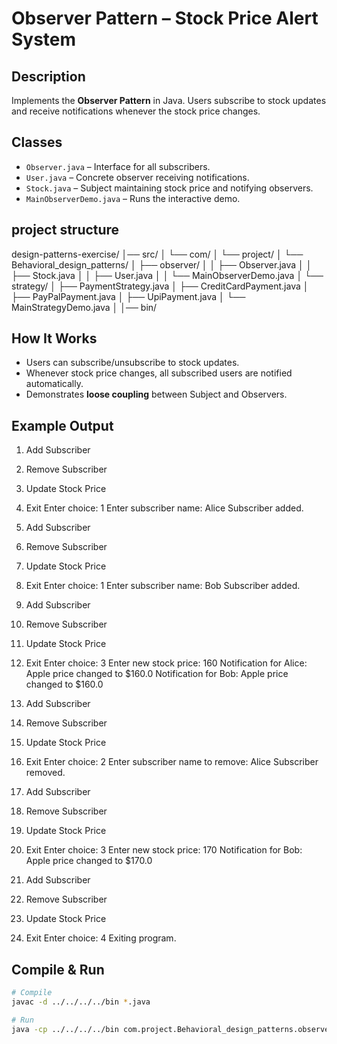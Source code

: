 # Observer Pattern – Stock Price Alert System

## Description
Implements the **Observer Pattern** in Java. Users subscribe to stock updates and receive notifications whenever the stock price changes.

## Classes
- `Observer.java` – Interface for all subscribers.
- `User.java` – Concrete observer receiving notifications.
- `Stock.java` – Subject maintaining stock price and notifying observers.
- `MainObserverDemo.java` – Runs the interactive demo.

## project structure
design-patterns-exercise/
│── src/
│   └── com/
│       └── project/
│           └── Behavioral_design_patterns/
│               ├── observer/
│               │   ├── Observer.java
│               │   ├── Stock.java
│               │   ├── User.java
│               │   └── MainObserverDemo.java
│               └── strategy/
│                   ├── PaymentStrategy.java
│                   ├── CreditCardPayment.java
│                   ├── PayPalPayment.java
│                   ├── UpiPayment.java
│                   └── MainStrategyDemo.java
│
│── bin/


## How It Works
- Users can subscribe/unsubscribe to stock updates.
- Whenever stock price changes, all subscribed users are notified automatically.
- Demonstrates **loose coupling** between Subject and Observers.

## Example Output
1. Add Subscriber
2. Remove Subscriber
3. Update Stock Price
4. Exit
Enter choice: 1
Enter subscriber name: Alice
Subscriber added.

1. Add Subscriber
2. Remove Subscriber
3. Update Stock Price
4. Exit
Enter choice: 1
Enter subscriber name: Bob
Subscriber added.

1. Add Subscriber
2. Remove Subscriber
3. Update Stock Price
4. Exit
Enter choice: 3
Enter new stock price: 160
Notification for Alice: Apple price changed to $160.0
Notification for Bob: Apple price changed to $160.0

1. Add Subscriber
2. Remove Subscriber
3. Update Stock Price
4. Exit
Enter choice: 2
Enter subscriber name to remove: Alice
Subscriber removed.

1. Add Subscriber
2. Remove Subscriber
3. Update Stock Price
4. Exit
Enter choice: 3
Enter new stock price: 170
Notification for Bob: Apple price changed to $170.0

1. Add Subscriber
2. Remove Subscriber
3. Update Stock Price
4. Exit
Enter choice: 4
Exiting program.


## Compile & Run
```bash
# Compile
javac -d ../../../../bin *.java

# Run
java -cp ../../../../bin com.project.Behavioral_design_patterns.observer.MainObserverDemo
